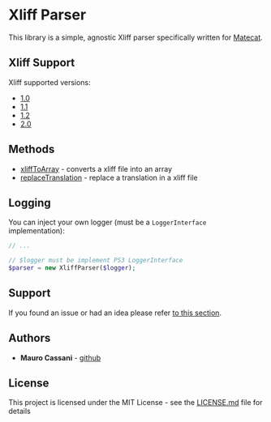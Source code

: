 # Xliff Parser

This library is a simple, agnostic Xliff parser specifically written for [Matecat](https://www.matecat.com).

## Xliff Support

Xliff supported versions:

* [1.0](http://www.oasis-open.org/committees/xliff/documents/contribution-xliff-20010530.htm)
* [1.1](http://www.oasis-open.org/committees/xliff/documents/xliff-specification.htm)
* [1.2](http://docs.oasis-open.org/xliff/v1.2/os/xliff-core.html)
* [2.0](http://docs.oasis-open.org/xliff/xliff-core/v2.0/xliff-core-v2.0.html#data)

## Methods

* [xliffToArray]() - converts a xliff file into an array
* [replaceTranslation]() - replace a translation in a xliff file 

## Logging

You can inject your own logger (must be a `LoggerInterface` implementation):

```php
// ...

// $logger must be implement PS3 LoggerInterface
$parser = new XliffParser($logger);

```

## Support

If you found an issue or had an idea please refer [to this section](https://github.com/mauretto78/xliff-parser/issues).

## Authors

* **Mauro Cassani** - [github](https://github.com/mauretto78)

## License

This project is licensed under the MIT License - see the [LICENSE.md](LICENSE.md) file for details
